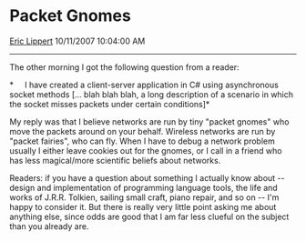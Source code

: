 # Packet Gnomes

[Eric Lippert](https://social.msdn.microsoft.com/profile/Eric%20Lippert) 10/11/2007 10:04:00 AM

-----

The other morning I got the following question from a reader:

*     I have created a client-server application in C\# using asynchronous socket methods \[... blah blah blah, a long description of a scenario in which the socket misses packets under certain conditions\]*

My reply was that I believe networks are run by tiny "packet gnomes" who move the packets around on your behalf. Wireless networks are run by "packet fairies", who can fly. When I have to debug a network problem usually I either leave cookies out for the gnomes, or I call in a friend who has less magical/more scientific beliefs about networks.

Readers: if you have a question about something I actually know about -- design and implementation of programming language tools, the life and works of J.R.R. Tolkien, sailing small craft, piano repair, and so on -- I'm happy to consider it. But there is really very little point asking me about anything else, since odds are good that I am far less clueful on the subject than you already are.

